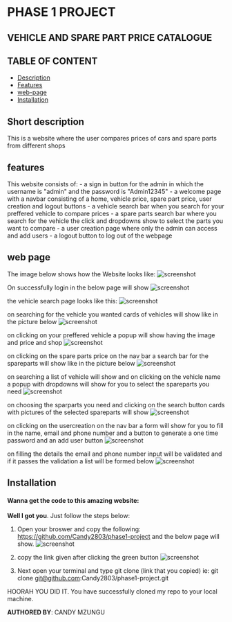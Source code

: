 # PHASE 1 PROJECT

## VEHICLE AND SPARE PART PRICE CATALOGUE

## TABLE OF CONTENT

- [Description](#short-description)
- [Features](#features)
- [web-page](#web-page)
- [Installation](#Installation)

## Short description

This is a website where the user compares prices of cars and spare parts from different shops 

## features
This website consists of: - a sign in button for the admin in which the username is "admin" and the password is "Admin12345"
                          - a welcome page with a navbar consisting of a home, vehicle price, spare part price, user creation and logout buttons
                          - a vehicle search bar when you search for your preffered vehicle to compare prices
                          - a spare parts search bar where you search for the vehicle the click and dropdowns show to select the parts you want to compare
                          - a user creation page where only the admin can access and add users
                          - a logout button to log out of the webpage

## web page

The image below shows how the Website looks like:
![screenshot](./images/Screenshot%202024-07-18%20at%2021.33.51.png)

On successfully login in the below page will show
![screenshot](./images/Screenshot%202024-07-18%20at%2021.42.29.png)

the vehicle search page looks like this:
![screenshot](./images/Screenshot%202024-07-18%20at%2021.43.26.png)

on searching for the vehicle you wanted cards of vehicles will show like in the picture below
![screenshot](./images/Screenshot%202024-07-18%20at%2021.44.47.png)

on clicking on your preffered vehicle a popup will show having the image and price and shop 
![screenshot](./images/Screenshot%202024-07-18%20at%2021.46.41.png)

on clicking on the spare parts price on the nav bar a search bar for the spareparts will show like in the picture below
![screenshot](./images/Screenshot%202024-07-18%20at%2021.47.51.png)

on searching a list of vehicle will show and on clicking on the vehicle name a popup with dropdowns will show for you to select the spareparts you need
![screenshot](./images/Screenshot%202024-07-18%20at%2021.49.35.png)

on choosing the sparparts you need and clicking on the search button cards with pictures of the selected spareparts will show
![screenshot](./images/Screenshot%202024-07-18%20at%2021.51.04.png)

on clicking on the usercreation on the nav bar a form will show for you to fill in the name, email and phone number and a button to generate a one time password and an add user button
![screenshot](./images/Screenshot%202024-07-18%20at%2021.52.40.png)

on filling the details the email and phone number input will be validated and if it passes the validation a list will be formed below
![screenshot](./images/Screenshot%202024-07-18%20at%2021.54.13.png)

## Installation

#### Wanna get the code to this amazing website:
**Well I got you**. Just follow the steps below:

1. Open your broswer and copy the following: https://github.com/Candy2803/phase1-project and the below page will show.
![screenshot](./images/Screenshot%202024-07-18%20at%2021.55.14.png)

2. copy the link given after clicking the green button
![screenshot](./images/Screenshot%202024-07-18%20at%2021.55.34.png)

3. Next open your terminal and type git clone (link that you copied) ie: git clone git@github.com:Candy2803/phase1-project.git

HOORAH YOU DID IT. You have successfully cloned my repo to your local machine.

**AUTHORED BY**: CANDY MZUNGU

